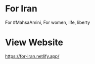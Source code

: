 # For Iran

For #MahsaAmini, For women, life, liberty

# View Website

https://for-iran.netlify.app/
